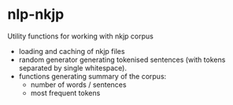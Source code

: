 # nlp-nkjp
Utility functions for working with nkjp corpus
 - loading and caching of nkjp files
 - random generator generating tokenised sentences (with tokens separated by single whitespace).
 - functions generating summary of the corpus:
    - number of words / sentences
    - most frequent tokens
